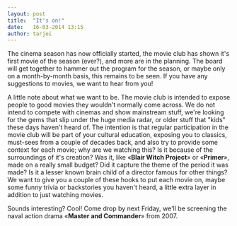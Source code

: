 ```yaml
---
layout: post
title:  "It's on!"
date:   16-03-2014 13:15
author: tarjei
---
```


The cinema season has now officially started, the movie club has shown it's first movie of the
season (ever?), and more are in the planning. The board will get together to hammer out the program
for the season, or maybe only on a month-by-month basis, this remains to be seen. If you have any
suggestions to movies, we want to hear from you!

A little note about what we want to be. The movie club is intended to expose people to good movies
they wouldn't normally come across. We do not intend to compete with cinemas and show mainstream
stuff, we're looking for the gems that slip under the huge media radar, or older stuff that "kids"
these days haven't heard of. The intention is that regular participation in the movie club will
be part of your cultural education, exposing you to classics, must-sees from a couple of decades
back, and also try to provide some context for each movie; why are we watching this? Is it because
of the surroundings of it's creation? Was it, like &laquo;**Blair Witch Project**&raquo; or
&laquo;**Primer**&raquo;, made on a really small budget? Did it capture the theme of the period it
was made? Is it a lesser known brain child of a director famous for other things? We want to give
you a couple of these hooks to put each movie on, maybe some funny trivia or backstories you
haven't heard, a little extra layer in addition to just watching movies.

Sounds interesting? Cool! Come drop by next Friday, we'll be screening the naval action drama
&laquo;**Master and Commander**&raquo; from 2007.

